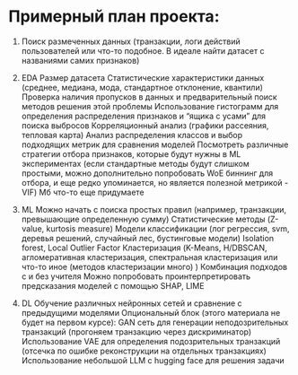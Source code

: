 # Примерный план проекта:


1. Поиск размеченных данных (транзакции, логи действий пользователей или что-то подобное. В идеале найти датасет с названиями самих признаков) 

2. EDA 
Размер датасета
Статистические характеристики данных (среднее, медиана, мода, стандартное отклонение, квантили)
Проверка наличия пропусков в данных и предварительный поиск методов решения этой проблемы
Использование гистограмм для определения распределения признаков и “ящика с усами” для поиска выбросов
Корреляционный анализ (графики рассеяния, тепловая карта)
Анализ распределения классов и выбор подходящих метрик для сравнения моделей
Посмотреть различные стратегии отбора признаков, которые будут нужны в ML экспериментах (если стандартные методы будут слишком простыми, можно дополнительно попробовать WoE биннинг для отбора, и еще редко упоминается, но является полезной метрикой - VIF)
Мб что-то еще придумаете

3. ML 
Можно начать с поиска простых правил (например, транзакции, превышающие определенную сумму)
Статистические методы (Z-value, kurtosis measure)
Модели классификации (лог регрессия, svm, деревья решений, случайный лес, бустинговые модели)
Isolation forest, Local Outlier Factor
Кластеризация (K-Means, H/DBSCAN, агломеративная кластеризация, спектральная кластеризация или что-то иное (методов кластеризации много) )
Комбинация подходов с и без учителя 
Можно попробовать проинтерпретировать предсказания моделей с помощью SHAP, LIME


4. DL 
Обучение различных нейронных сетей и сравнение с предыдущими моделями
Опциональный блок (этого материала не будет на первом курсе):
GAN сеть для генерации неподозрительных транзакций (прогоняем транзакцию через дискриминатор)
Использование VAE для определения подозрительных транзакций (отсечка по ошибке реконструкции на отдельных транзакциях)
Использование небольшой LLM с hugging face для решения задачи
